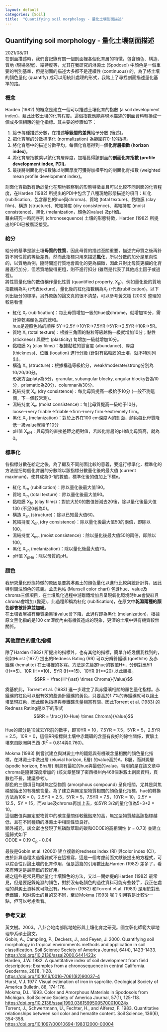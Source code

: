 ```yaml
---
layout: default
categories: [Soil]
title:  "Quantifying soil morphology - 量化土壤剖面描述"
---  
```

## Quantifying soil morphology - 量化土壤剖面描述  
2021/08/01   
在剖面描述時，我們會記錄有關一個剖面裡各個化育層的特徵，包含顏色、構造、質地 (現場感覺)、結持度等，尤其在我研究的淋澱土 (Spodosol) 中顏色是一個重要的判別基準，但是剖面的描述大多都不是連續性 (continuous) 的，為了將土壤的顏色量化 (quantify) 成可以用統計處理的形式，我踏上了尋找剖面描述量化基準的路。  
  
### 概念  
Harden (1982) 的概念是建立一個可以描述土壤化育的指數 (a soil development index)，藉此比較土壤的化育程度。這個指數應能將現地描述的剖面資料轉換成一個或多個相應的量化指標。其主要的步驟如下：  
1. 給予每種描述分數，在描述**等級間的差異**給予分數 (後述)。
2. 把化育層的分數標準化 (normalization) 為範圍在0-1的指標。
3. 將化育層中的描述分數平均，每個化育層得到一個**化育層指數 (horizon index)**。
4. 將化育層指數乘以該化育層厚度，加權獲得該剖面的**剖面化育指數 (profile development index, PDI)**。
5. 最後將剖面化育指數除以剖面厚度可獲得加權平均的剖面化育指數 (weighted mean profile development index)。  
  
剖面化育指數有助於量化在現地觀察到的形態特徵並且可以比較不同剖面的化育程度，在Harden (1982) 所提出的PDI中包含了八種現地形態描述的項目：紅化 (rubification，包含顏色的hue與chroma)、質地 (total texture)、黏粒膜 (clay film)、構造 (structure)、乾結持度 (dry consistence)、濕結持度 (moist consistence)、黑化 (melanization，顏色的value) 及pH值。  
藉由研究一時間序列 (chronosequence) 土壤的形態特徵，Harden (1982) 所提出的PDI已被廣泛接受。  
  
### 給分  
給分的基準是該土壤**母質的性質**，因此母質的描述至關重要，描述完母質之後再針對不同性質的等級差異，然而此指標只用來描述**風化**，所以分數的加分是單向性的，以質地為例，隨時間進行質地會風化的更為細緻，因此只對比母質更細的化育層進行加分，但若質地變得更粗，則不進行扣分 (雖然是代表了其他成土因子或過程)。  
將性質量化後的數值稱作量化性質 (quantified property, X<sub>p</sub>)，例如量化後的質地指數稱為X<sub>t</sub> (t代表texture)，量化後的紅化指數稱為X<sub>r</sub> (r代表rubification)。以下列出級分的標準，另外原版的論文真的很不清楚，可以參考黃文樹 (2003) 整理的較易看懂  
- 紅化 X<sub>r</sub> (rubification)：每比母質增加一級的hue或chrome，就增加10分，需計算乾濕顏色差的總和。</br>hue是遵照色帖的順序 5Y&#8594;2.5Y&#8594;10YR&#8594;7.5YR&#8594;5YR&#8594;2.5YR&#8594;10R&#8594;5R。
- 質地 X<sub>t</sub> (total texture)：根據三角圖的黏粒等級越黏一級就增加10分；黏性 (stickness) 與塑性 (plasticity) 每增加一級就增加10分。  
- 黏粒膜 X<sub>f</sub> (clay films)：根據黏粒的豐富度 (abundance)、厚度 (thickness)、位置 (location) 進行分級 (針對有黏粒膜的土壤，就不特別列出)。
- 構造 X<sub>s</sub> (structure)：根據構造等級給分，weak/moderate/strong分別為10/20/30分。</br>形狀方面platy為5分，granular, subangular blocky, angular blocky皆為10分，prismatic為20分，columnar為30分。
- 乾結持度 X<sub>d</sub> (dry consistence)：每比母質提高一級給予10分 (一般不測這個，下一個較常測)。
- 濕結持度 X<sub>m</sub> (moist consistence)：每比母質提高一級給予10分。</br>loose&#8594;very friable&#8594;friable&#8594;firm&#8594;very firm&#8594;extremely firm。
- 黑化 X<sub>v</sub> (melanization)：對於上界在100 cm深度內的剖面，顏色每比母質降低一級value就給予10分
- pH值 X<sub>pH</sub>：與母質的直接差距之絕對值，若該化育層的pH值比母質高，就為0。
  
### 標準化  
各指標分數在給定之後，為了顧及不同剖面比較的意義，要進行標準化，標準化的方法是把每個化育層的分數除以該指標分數量化後的最大值 (current maximum)，使其成為0-1的數值，標準化後的值加上下標n。  
- 紅化 X<sub>rn</sub> (rubification)：除以量化後最大值190。
- 質地 X<sub>tn</sub> (total texture)：除以量化後最大值90。
- 黏粒膜 X<sub>fn</sub> (clay films)：對於大於0的數值皆減去20後，除以量化後最大值130 (不足0者為0)。
- 構造 X<sub>sn</sub> (structure)：除以已知最大值60。
- 乾結持度 X<sub>dn</sub> (dry consistence)：除以量化後最大值50的兩倍，即除以100。
- 濕結持度 X<sub>mn</sub> (moist consistence)：除以量化後最大值50的兩倍，即除以100。
- 黑化 X<sub>vn</sub> (melanization)：除以量化後最大值70。
- pH值 X<sub>pHn</sub>：除以母質的pH。  
  
### 顏色  
我研究量化形態特徵的原因是要將淋澱土的顏色量化以進行比較與統計計算，因此特別關注顏色的意義。孟氏色帖 (Munsell color chart) 包含hue、value及chroma三個項目，在土壤風化過程中游離鐵增加且呈現氧化環境時hue會變紅且chroma會增加 (變亮)，此過程即稱為紅化 (rubification)，在原文中**乾濕兩種的顏色都會被計算並加總**。  
在土壤表層被有機質染黑後value會下降，此過程即為黑化 (melanization)，根據原文黑化指的是100 cm深度內由有機質造成的現象，更深的土壤中與有機質較無關係。  
  
### 其他顏色的量化指標  
除了Harden (1982) 所提出的指標外，也有其他的指標，簡單介紹幾個我找到的，例如Hurst (1977) 提出的Redness Rating (RR) 可以分辨針鐵礦 (goethite) 及赤鐵礦 (hematite) 在土壤裡的多寡。方法是先給定hue的數值H&#42;，分別對應5R (H&#42;=5)、10R (H&#42;=10)、5YR (H&#42;=15)、10YR (H&#42;=20) 以此類推。  
$$RR = \frac{H^{\ast} \times Chroma}{Value}$$  
  
奠基於此，Torrent et al. (1983) 進一步建立了與赤鐵礦相關的顏色量化指標。赤鐵礦的紅色可以很有效的蓋過針鐵礦的黃色，只要高於1.7%的赤鐵礦就可以讓土壤呈現紅色，因此顏色指標與赤鐵礦含量相當有關。因此Torrent et al. (1983) 的Redness Rating是以下的形式  
$$RR = \frac{(10-Hue) \times Chroma}{Value}$$   
Hue的部分是10減去YR前的數字，即10YR = 10，7.5YR = 7.5，5YR = 5，2.5YR = 2.5，10R = 0，這個RR指標與土壤中赤鐵礦的含量有良好的線性關係，實驗土壤來自歐洲與巴西 (R<sup>2</sup> = 0.814與0.760)。   
    
Mokma (1993) 則嘗試建立與淋澱土中的鐵鋁與有機碳含量相關的顏色量化指標，在淋澱土中洗出層 (eluvial horizon, E層) 的value高於A、B層，而淋澱層 (spodic horizon, Bhs層) 則具有最紅的hue與最低的value，特別的是在該文章中chroma是隨著深度增加的 (該文章整理了密西根州內468個淋澱土剖面資料，頁數也不長，建議參考)。  
顏色的三個項目均與無定型物質 (amorphous compound) 呈負相關，尤其是與焦磷酸抽出的有機碳含量。為了建立與無定型物質相關的顏色量化指標，hue的轉換方法為10R = 0，2.5YR = 2.5，5YR = 5，7.5YR = 7.5，10YR = 10，2.5Y = 12.5，5Y = 15，而value及chroma再加上去，如5YR 3/2的量化值為5+3+2 = 10。  
這個數值與無定型物質中的碳含量關係較鐵鋁來的高，無定型物質越高該指標越低，且在不同種類的淋澱土中相關性皆良好。  
額外補充，該文獻也發現了焦磷酸萃取的碳和ODOE的高相關性 (r = 0.73) 並建立迴歸式如下  
ODOE = 0.19 C<sub>p</sub> - 0.04  
  
最後是Gobin et al. (2000) 建立複雜的redness index (RI) 與color index (CI)，由於計算過程太過複雜就不在這裡寫，這是一個考慮前面文獻後提出的方程式，可以綜合性討論土壤的化育作用，但是這篇的引用數比起Harden (1982) 差多了，看來有時還是最簡單的較好用。  
總之這些是常見用於量化土壤顏色的方法，又以一開始提的Harden (1982) 最常見，但是要記錄乾濕的顏色，對於沒有乾顏色的過往資料可能有些棘手，我正在處理的淋澱土資料就可能沒有。Harden (1982) 和Torrent et al. (1983) 是用於對應赤鐵礦，和淋澱土的目的又不同，至於Mokma (1993) 呢？引用數是比較少一點，但可以考慮看看。  
   
### 參考文獻  
黃文樹。2003。八卦台地南部階地地形與土壤化育之研究。國立彰化師範大學地理學系碩士論文。  
Gobin, A., Campling, P., Deckers, J., and Feyen, J. 2000. Quantifying soil morphology in tropical environments methods and application in soil classification. Soil Science Society of America Journal, 64(4), 1423-1433.  
<a href="https://doi.org/10.2136/sssaj2000.6441423x" target="_blank">https://doi.org/10.2136/sssaj2000.6441423x</a>   
Harden, J.W. 1982. A quantitative index of soil development from field descriptions: Examples from a chronosequence in central California. Geoderma, 28(1), 1-28.  
<a href="https://doi.org/10.1016/0016-7061(82)90037-4" target="_blank">https://doi.org/10.1016/0016-7061(82)90037-4</a>    
Hurst, V.J. 1977. Visual estimation of iron in saprolite. Geological Society of America Bulletin, 88, 174-176.   
Mokma, D.L. 1993. Color and Amorphous Materials in Spodosols from Michigan. Soil Science Society of America Journal, 57(1), 125-118.  
<a href="https://doi.org/10.2136/sssaj1993.03615995005700010024x" target="_blank">https://doi.org/10.2136/sssaj1993.03615995005700010024x</a>  
Torrent, J., Schwertmann, U., Fechter, H., and Alferez, F. 1983. Quantitative relationships between soil color and hematite content. Soil Science, 136(6), 354-358.  
<a href="https://doi.org/10.1097/00010694-198312000-00004" target="_blank">https://doi.org/10.1097/00010694-198312000-00004</a>   
